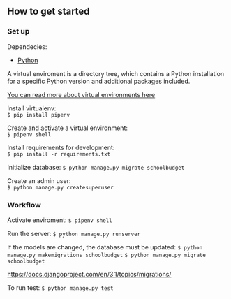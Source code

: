 ## How to get started

### Set up

Dependecies:

- [Python](https://www.python.org/)

A virtual enviroment is a directory tree, which contains a Python installation for a specific Python version and additional packages included. 

[You can read more about virtual environments here](https://docs.python.org/3/tutorial/venv.html)

Install virtualenv:  
`$ pip install pipenv`


Create and activate a virtual environment:  
`$ pipenv shell`


Install requirements for development:  
`$ pip install -r requirements.txt`


Initialize database:
`$ python manage.py migrate schoolbudget`


Create an admin user:  
`$ python manage.py createsuperuser`

### Workflow

Activate enviroment:
`$ pipenv shell`

Run the server:
`$ python manage.py runserver`


If the models are changed, the database must be updated:
`$ python manage.py makemigrations schoolbudget`
`$ python manage.py migrate schoolbudget`

https://docs.djangoproject.com/en/3.1/topics/migrations/

To run test:
`$ python manage.py test`

